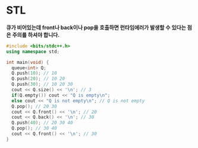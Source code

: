 # STL


**큐가 비어있는데 front나 back이나 pop을 호출하면 런타임에러가 발생할 수 있다는 점은 주의를 하셔야 합니다.**
```c++
#include <bits/stdc++.h>
using namespace std;

int main(void) {
  queue<int> Q;
  Q.push(10); // 10
  Q.push(20); // 10 20
  Q.push(30); // 10 20 30
  cout << Q.size() << '\n'; // 3
  if(Q.empty()) cout << "Q is empty\n";
  else cout << "Q is not empty\n"; // Q is not empty
  Q.pop(); // 20 30
  cout << Q.front() << '\n'; // 20
  cout << Q.back() << '\n'; // 30
  Q.push(40); // 20 30 40
  Q.pop(); // 30 40
  cout << Q.front() << '\n'; // 30
}
```
